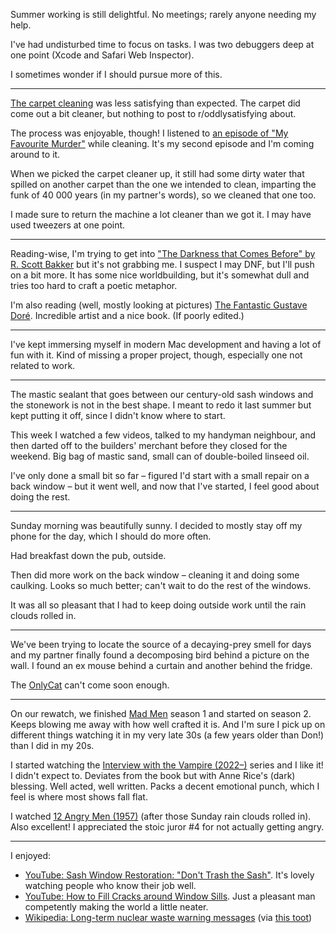 Summer working is still delightful. No meetings; rarely anyone needing my help.

I've had undisturbed time to focus on tasks. I was two debuggers deep at one point (Xcode and Safari Web Inspector).

I sometimes wonder if I should pursue more of this.


---

[The carpet cleaning](/weeknotes/2023-w26#carpet-cleaner) was less satisfying than expected. The carpet did come out a bit cleaner, but nothing to post to r/oddlysatisfying about.

The process was enjoyable, though! I listened to [an episode of "My Favourite Murder"](https://myfavoritemurder.com/129-coincidence-island/) while cleaning. It's my second episode and I'm coming around to it.

When we picked the carpet cleaner up, it still had some dirty water that spilled on another carpet than the one we intended to clean, imparting the funk of 40 000 years (in my partner's words), so we cleaned that one too.

I made sure to return the machine a lot cleaner than we got it. I may have used tweezers at one point.

---

Reading-wise, I'm trying to get into ["The Darkness that Comes Before" by R. Scott Bakker]((https://www.goodreads.com/book/show/301538.The_Darkness_That_Comes_Before)) but it's not grabbing me. I suspect I may DNF, but I'll push on a bit more. It has some nice worldbuilding, but it's somewhat dull and tries too hard to craft a poetic metaphor.

I'm also reading (well, mostly looking at pictures) [The Fantastic Gustave Doré](https://www.goodreads.com/book/show/63112445-fantastico-gustave-dor). Incredible artist and a nice book. (If poorly edited.)

---

I've kept immersing myself in modern Mac development and having a lot of fun with it. Kind of missing a proper project, though, especially one not related to work.

---

The mastic sealant that goes between our century-old sash windows and the stonework is not in the best shape. I meant to redo it last summer but kept putting it off, since I didn't know where to start.

This week I watched a few videos, talked to my handyman neighbour, and then darted off to the builders' merchant before they closed for the weekend. Big bag of mastic sand, small can of double-boiled linseed oil.

I've only done a small bit so far – figured I'd start with a small repair on a back window – but it went well, and now that I've started, I feel good about doing the rest.

---

Sunday morning was beautifully sunny. I decided to mostly stay off my phone for the day, which I should do more often.

Had breakfast down the pub, outside.

Then did more work on the back window – cleaning it and doing some caulking. Looks so much better; can't wait to do the rest of the windows.

It was all so pleasant that I had to keep doing outside work until the rain clouds rolled in.

---

We've been trying to locate the source of a decaying-prey smell for days and my partner finally found a decomposing bird behind a picture on the wall. I found an ex mouse behind a curtain and another behind the fridge.

The [OnlyCat](https://www.onlycat.com/) can't come soon enough.

---

On our rewatch, we finished [Mad Men](https://www.imdb.com/title/tt0804503/) season 1 and started on season 2. Keeps blowing me away with how well crafted it is. And I'm sure I pick up on different things watching it in my very late 30s (a few years older than Don!) than I did in my 20s.

I started watching the [Interview with the Vampire (2022–)](https://www.imdb.com/title/tt14921986/) series and I like it! I didn't expect to. Deviates from the book but with Anne Rice's (dark) blessing. Well acted, well written. Packs a decent emotional punch, which I feel is where most shows fall flat.

I watched [12 Angry Men (1957)](https://www.imdb.com/title/tt0050083/) (after those Sunday rain clouds rolled in). Also excellent! I appreciated the stoic juror #4 for not actually getting angry.

---

I enjoyed:

- [YouTube: Sash Window Restoration: "Don't Trash the Sash"](https://www.youtube.com/watch?v=h5fhQstnHQE). It's lovely watching people who know their job well.
- [YouTube: How to Fill Cracks around Window Sills](https://www.youtube.com/watch?v=ggvQcXnrWAY&ab_channel=GosforthHandyman). Just a pleasant man competently making the world a little neater.
- [Wikipedia: Long-term nuclear waste warning messages](https://en.m.wikipedia.org/wiki/Long-term_nuclear_waste_warning_messages) (via [this toot](https://mastodon.social/@gabrielgironda/110685174902632697))
